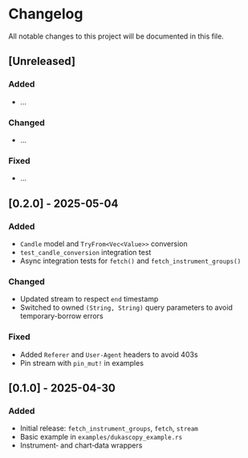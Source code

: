 # Changelog

All notable changes to this project will be documented in this file.

## [Unreleased]

### Added
- …

### Changed
- …

### Fixed
- …

## [0.2.0] - 2025-05-04

### Added
- `Candle` model and `TryFrom<Vec<Value>>` conversion
- `test_candle_conversion` integration test
- Async integration tests for `fetch()` and `fetch_instrument_groups()`

### Changed
- Updated stream to respect `end` timestamp
- Switched to owned `(String, String)` query parameters to avoid temporary-borrow errors

### Fixed
- Added `Referer` and `User-Agent` headers to avoid 403s
- Pin stream with `pin_mut!` in examples

## [0.1.0] - 2025-04-30

### Added
- Initial release: `fetch_instrument_groups`, `fetch`, `stream`
- Basic example in `examples/dukascopy_example.rs`
- Instrument‐ and chart‐data wrappers

